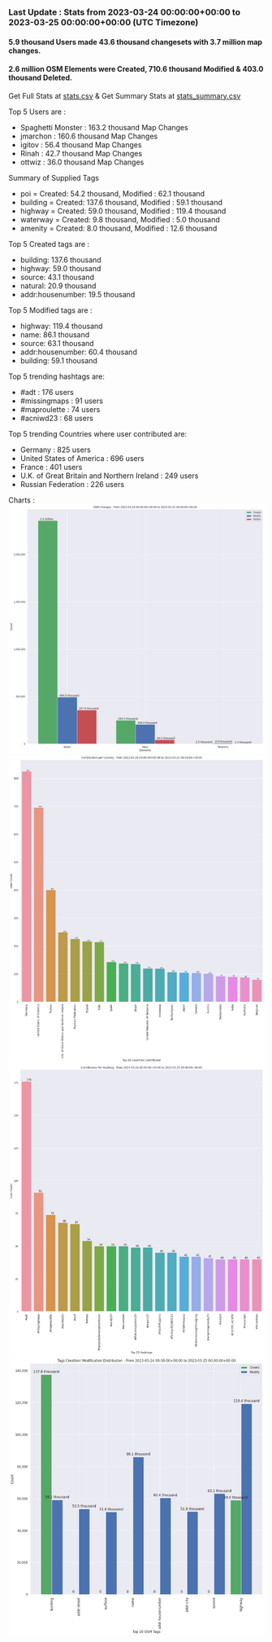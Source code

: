 ### Last Update : Stats from 2023-03-24 00:00:00+00:00 to 2023-03-25 00:00:00+00:00 (UTC Timezone)

#### 5.9 thousand Users made 43.6 thousand changesets with 3.7 million map changes.
#### 2.6 million OSM Elements were Created, 710.6 thousand Modified & 403.0 thousand Deleted.
Get Full Stats at [stats.csv](/stats/Global/Daily/stats.csv)
 & Get Summary Stats at [stats_summary.csv](/stats/Global/Daily/stats_summary.csv)

Top 5 Users are : 
- Spaghetti Monster : 163.2 thousand Map Changes
- jmarchon : 160.6 thousand Map Changes
- igitov : 56.4 thousand Map Changes
- Rinah : 42.7 thousand Map Changes
- ottwiz : 36.0 thousand Map Changes

Summary of Supplied Tags
- poi = Created: 54.2 thousand, Modified : 62.1 thousand
- building = Created: 137.6 thousand, Modified : 59.1 thousand
- highway = Created: 59.0 thousand, Modified : 119.4 thousand
- waterway = Created: 9.8 thousand, Modified : 5.0 thousand
- amenity = Created: 8.0 thousand, Modified : 12.6 thousand


Top 5 Created tags are :
- building: 137.6 thousand
- highway: 59.0 thousand
- source: 43.1 thousand
- natural: 20.9 thousand
- addr:housenumber: 19.5 thousand


Top 5 Modified tags are :
- highway: 119.4 thousand
- name: 86.1 thousand
- source: 63.1 thousand
- addr:housenumber: 60.4 thousand
- building: 59.1 thousand


Top 5 trending hashtags are:
- #adt : 176 users
- #missingmaps : 91 users
- #maproulette : 74 users
- #acniwd23 : 68 users


Top 5 trending Countries where user contributed are:
- Germany : 825 users
- United States of America : 696 users
- France : 401 users
- U.K. of Great Britain and Northern Ireland : 249 users
- Russian Federation : 226 users


 Charts : 
![Alt text](./stats_osm_changes.png) 
![Alt text](./stats_users_per_country.png) 
![Alt text](./stats_users_per_hashtag.png) 
![Alt text](./stats_tags.png) 
